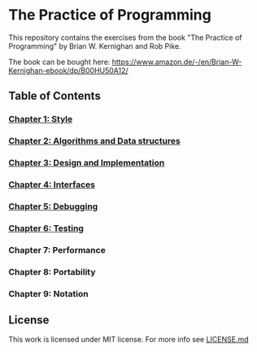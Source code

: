 # The Practice of Programming

This repository contains the exercises from the book "The Practice of Programming" by Brian W. Kernighan and Rob Pike.

The book can be bought here: https://www.amazon.de/-/en/Brian-W-Kernighan-ebook/dp/B00HU50A12/

## Table of Contents

### [Chapter 1: Style](chapter-1)
### [Chapter 2: Algorithms and Data structures](chapter-2)
### [Chapter 3: Design and Implementation](chapter-3)
### [Chapter 4: Interfaces](chapter-4)
### [Chapter 5: Debugging](chapter-5)
### [Chapter 6: Testing](chapter-6)
### Chapter 7: Performance
### Chapter 8: Portability
### Chapter 9: Notation

## License
This work is licensed under MIT license. For more info see [LICENSE.md](LICENSE.md)
